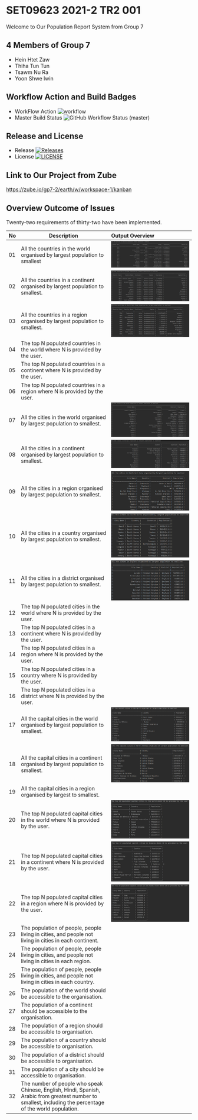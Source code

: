 # SET09623 2021-2 TR2 001
Welcome to Our Population Report System from Group 7 

## 4 Members of Group 7
* Hein Htet Zaw
* Thiha Tun Tun
* Tsawm Nu Ra
* Yoon Shwe lwin

## Workflow Action and Build Badges
* WorkFlow Action ![workflow](https://github.com/Thiha221220/earth/actions/workflows/main.yml/badge.svg?)
* Master Build Status ![GitHub Workflow Status (master)](https://img.shields.io/github/workflow/status/Thiha221220/earth/A%20workflow%20for%20my%20Population%20Report%20App/master?label=master%20branch%20)

## Release and License
* Release [![Releases](https://img.shields.io/github/release/Thiha221220/earth/all.svg?style=flat-square)](https://github.com/Thiha221220/earth/releases)
* License [![LICENSE](https://img.shields.io/github/license/Thiha221220/earth.svg?style=flat-square)](https://github.com/Thiha221220/earth/blob/master/LICENSE)

## Link to Our Project from Zube
https://zube.io/gp7-2/earth/w/workspace-1/kanban

## Overview Outcome of Issues
Twenty-two requirements of thirty-two have been implemented.  

| No  | Description                                                                                                                                                 | Output Overview                                       |
|-----|-------------------------------------------------------------------------------------------------------------------------------------------------------------|:------------------------------------------------------|
| 01  | All the countries in the world organised by largest population to smallest                                                                                  | ![image](Output_Overview/all_countries_world.png)     |
| 02  | All the countries in a continent organised by largest population to smallest.                                                                               | ![image](Output_Overview/all_countries_continent.png) |
| 03  | All the countries in a region organised by largest population to smallest.                                                                                  | ![image](Output_Overview/all_countries_region.png)    |
| 04  | The top N populated countries in the world where N is provided by the user.                                                                                 |                                                       |
| 05  | The top N populated countries in a continent where N is provided by the user.                                                                               |                                                       |
| 06  | The top N populated countries in a region where N is provided by the user.                                                                                  |                                                       |
| 07  | All the cities in the world organised by largest population to smallest.                                                                                    | ![image](Output_Overview/all_cities_world.png)        |
| 08  | All the cities in a continent organised by largest population to smallest.                                                                                  | ![image](Output_Overview/all_cities_continent.png)    |
| 09  | All the cities in a region organised by largest population to smallest.                                                                                     | ![image](Output_Overview/all_cities_region.png)       |
| 10  | All the cities in a country organised by largest population to smallest.                                                                                    | ![image](Output_Overview/all_cities_country.png)      |
| 11  | All the cities in a district organised by largest population to smallest.                                                                                   | ![image](Output_Overview/all_cities_district.png)     |
| 12  | The top N populated cities in the world where N is provided by the user.                                                                                    |                                                       |
| 13  | The top N populated cities in a continent where N is provided by the user.                                                                                  |                                                       |
| 14  | The top N populated cities in a region where N is provided by the user.                                                                                     |                                                       |
| 15  | The top N populated cities in a country where N is provided by the user.                                                                                    |                                                       |
| 16  | The top N populated cities in a district where N is provided by the user.                                                                                   |                                                       |
| 17  | All the capital cities in the world organised by largest population to smallest.                                                                            | ![image](Output_Overview/all_capital_world.png)       |
| 18  | All the capital cities in a continent organised by largest population to smallest.                                                                          | ![image](Output_Overview/all_capital_continent.png)   |
| 19  | All the capital cities in a region organised by largest to smallest.                                                                                        |                                                       |
| 20  | The top N populated capital cities in the world where N is provided by the user.                                                                            | ![image](Output_Overview/top_capital_world.jpg)       |
| 21  | The top N populated capital cities in a continent where N is provided by the user.                                                                          | ![image](Output_Overview/top_capital_continent.jpg)   |
| 22  | The top N populated capital cities in a region where N is provided by the user.                                                                             | ![image](Output_Overview/top_capital_region.jpg)      |
| 23  | The population of people, people living in cities, and people not living in cities in each continent.                                                       |                                                       |
| 24  | The population of people, people living in cities, and people not living in cities in each region.                                                          |                                                       |
| 25  | The population of people, people living in cities, and people not living in cities in each country.                                                         |                                                       |
| 26  | The population of the world should be accessible to the organisation.                                                                                       |                                                       |
| 27  | The population of a continent should be accessible to the organisation.                                                                                     |                                                       |
| 28  | The population of a region should be accessible to organisation.                                                                                            |                                                       |
| 29  | The population of a country should be accessible to organisation.                                                                                           |                                                       |
| 30  | The population of a district should be accessible to organisation.                                                                                          |                                                       |
| 31  | The population of a city should be accessible to organisation.                                                                                              |                                                       |
| 32  | The number of people who speak Chinese, English, Hindi, Spanish, Arabic from greatest number to smallest, including the percentage of the world population. |                                                       |






